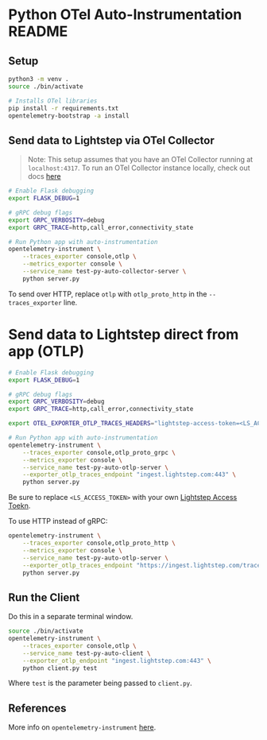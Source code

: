 # Python OTel Auto-Instrumentation README

## Setup

```bash
python3 -m venv .
source ./bin/activate

# Installs OTel libraries
pip install -r requirements.txt
opentelemetry-bootstrap -a install
```

## Send data to Lightstep via OTel Collector

> Note: This setup assumes that you have an OTel Collector running at `localhost:4317`. To run an OTel Collector instance locally, check out docs [here](../../../collector/vanilla/readme.md)

```bash
# Enable Flask debugging
export FLASK_DEBUG=1

# gRPC debug flags
export GRPC_VERBOSITY=debug
export GRPC_TRACE=http,call_error,connectivity_state

# Run Python app with auto-instrumentation
opentelemetry-instrument \
    --traces_exporter console,otlp \
    --metrics_exporter console \
    --service_name test-py-auto-collector-server \
    python server.py
```

To send over HTTP, replace `otlp` with `otlp_proto_http` in the `--traces_exporter` line.

# Send data to Lightstep direct from app (OTLP)

```bash
# Enable Flask debugging
export FLASK_DEBUG=1

# gRPC debug flags
export GRPC_VERBOSITY=debug
export GRPC_TRACE=http,call_error,connectivity_state

export OTEL_EXPORTER_OTLP_TRACES_HEADERS="lightstep-access-token=<LS_ACCESS_TOKEN>"

# Run Python app with auto-instrumentation
opentelemetry-instrument \
    --traces_exporter console,otlp_proto_grpc \
    --metrics_exporter console \
    --service_name test-py-auto-otlp-server \
    --exporter_otlp_traces_endpoint "ingest.lightstep.com:443" \
    python server.py
```

Be sure to replace `<LS_ACCESS_TOKEN>` with your own [Lightstep Access Toekn](https://docs.lightstep.com/docs/create-and-manage-access-tokens).

To use HTTP instead of gRPC:

```bash
opentelemetry-instrument \
    --traces_exporter console,otlp_proto_http \
    --metrics_exporter console \
    --service_name test-py-auto-otlp-server \
    --exporter_otlp_traces_endpoint "https://ingest.lightstep.com/traces/otlp/v0.9" \
    python server.py
```

## Run the Client

Do this in a separate terminal window.

```bash
source ./bin/activate
opentelemetry-instrument \
    --traces_exporter console,otlp \
    --service_name test-py-auto-client \
    --exporter_otlp_endpoint "ingest.lightstep.com:443" \
    python client.py test
```

Where `test` is the parameter being passed to `client.py`.
## References

More info on `opentelemetry-instrument` [here](https://github.com/open-telemetry/opentelemetry-python-contrib/tree/main/opentelemetry-instrumentation).